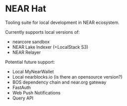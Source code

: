 # NEAR Hat

Tooling suite for local development in NEAR ecosystem.

Currently supports local versions of:
* nearcore sandbox
* NEAR Lake Indexer (+LocalStack S3)
* NEAR Relayer

Potential future support:
* Local MyNearWallet
* Local nearblocks.io (is there an opensource version?)
* BOS dependency chain and near.org gateway
* FastAuth
* Web Push Notifications
* Query API
